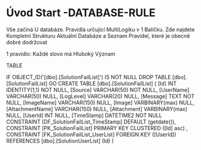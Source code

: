 ﻿# Úvod   Start -DATABASE-RULE  

Vše začíná U databáze. 
Pravidla určující MultiLogiku v 1 Balíčku.
Zde najdete Kompletní Strukturu Aktuální Databáze
a Seznam Pravidel, které je obecně dobré dodržovat

1 pravidlo: Každé slovo má Hluboký Význam

TABLE


 IF OBJECT_ID('[dbo].[SolutionFailList]') IS NOT NULL 
 DROP TABLE [dbo].[SolutionFailList] 
 GO
 CREATE TABLE [dbo].[SolutionFailList] ( 
 [Id]              INT              IDENTITY(1,1)          NOT NULL,
 [Source]          VARCHAR(50)                             NOT NULL,
 [UserName]        VARCHAR(50)                                 NULL,
 [LogLevel]        VARCHAR(20)                                 NULL,
 [Message]         TEXT                                    NOT NULL,
 [ImageName]       VARCHAR(150)                                NULL,
 [Image]           VARBINARY(max)                              NULL,
 [AttachmentName]  VARCHAR(150)                                NULL,
 [Attachment]      VARBINARY(max)                              NULL,
 [UserId]          INT                                         NULL,
 [TimeStamp]       DATETIME2                               NOT NULL  CONSTRAINT [DF_SolutionFailList_TimeStamp] DEFAULT (getdate()),
 CONSTRAINT   [PK_SolutionFailList]  PRIMARY KEY CLUSTERED    ([Id] asc) ,
 CONSTRAINT [FK_SolutionFailList_UserList] FOREIGN KEY ([UserId]) REFERENCES [dbo].[SolutionUserList] (Id) )
 
 